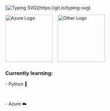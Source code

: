 [![Typing SVG](https://readme-typing-svg.demolab.com?font=Fira+Code&pause=1000&color=010406&width=435&lines=Hi%2C+I'm+Alexander+Vo+(guruincloud).;Learning+Python+and+Azure.)](https://git.io/typing-svg)

<p>
  <img src="https://logos-world.net/wp-content/uploads/2021/03/Azure-Logo-2020-present.png" alt="Azure Logo" width="150"/>
  &nbsp;&nbsp;
  <img src="https://github.com/user-attachments/assets/bfa69683-a2eb-45f7-9658-de5ecafb9786" alt="Other Logo" width="150"/>
</p>

<h3>Currently learning:</h3>
<p>- Python 🐍</p>
<br>
<p>- Azure ☁️</p>
